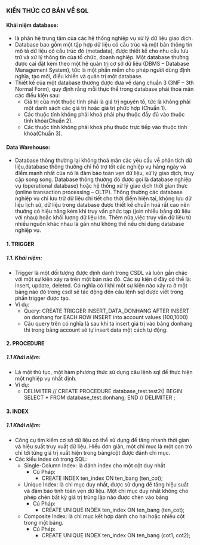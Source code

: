 ### KIẾN THỨC CƠ BẢN VỀ SQL
#### Khái niệm database:
* là phân hệ trung tâm của các hệ thống nghiệp vụ xử lý dữ liệu giao dịch.
* Database bao gồm một tập hợp dữ liệu có cấu trúc và một bản thông tin mô tả dữ liệu có cấu trúc đó
(metadata), được thiết kế cho nhu cầu lưu trữ và xử lý thông tin của tổ chức, doanh
nghiệp. Một database thường được cài đặt kèm theo một hệ quản trị cơ sở dữ liệu
(DBMS – Database Management System), tức là một phần mềm cho phép người dùng
định nghĩa, tạo mới, điều khiển và quản trị một database.
* Thiết kế của một database thường được đưa về dạng chuẩn 3 (3NF – 3th Normal Form), quy định rằng mỗi thực thể trong database phải thoả mãn các điều kiện sau:
   - Giá trị của một thuộc tính phải là giá trị nguyên tố, tức là không phải một danh sách các giá trị hoặc giá trị phức hợp (Chuẩn 1).
   - Các thuộc tính không phải khoá phải phụ thuộc đầy đủ vào thuộc tính khóa(Chuẩn 2).
   - Các thuộc tính không phải khoá phụ thuộc trực tiếp vào thuộc tính khóa(Chuẩn 3).
#### Data Warehouse:
* Database thông thường lại không thoả mãn các yêu cầu về phân tích dữ liệu,database thông thường chỉ hỗ trợ tốt các nghiệp vụ hàng ngày và điểm mạnh nhất của nó
là đảm bảo toàn vẹn dữ liệu, xử lý giao dịch, truy cập song song. Database thông thường đó được gọi là database nghiệp vụ (operational database) hoặc hệ thống xử lý giao dịch thời gian thực (online transaction processing – OLTP). Thông thường các database nghiệp vụ chỉ lưu trữ dữ liệu chi tiết cho thời điểm hiện tại, không lưu dữ liệu lịch sử, dữ liệu trong database được thiết kế chuẩn hoá rất cao nên thường có hiệu năng kém khi truy vấn phức tạp (join nhiều bảng dữ liệu với nhau) hoặc khối lượng dữ liệu lớn. Thêm nữa,việc truy vấn dữ liệu từ nhiều nguồn khác nhau là gần như không thể nếu chỉ dùng database nghiệp vụ.
#### 1. TRIGGER
##### 1.1. Khái niệm:
* Trigger là một đối tượng được định danh trong CSDL và luôn gắn chặc với một sự kiên xảy ra trên một bản nào đó. Các sự kiện ở đây có thể là: insert, update, deleted. Có nghĩa có l khi một sự kiện nào xảy ra ở một bảng nào đó trong csdl sẽ tác động đến câu lệnh sql được viết trong phần trigger được tạo.
* Ví dụ: 
  * Query: CREATE TRIGGER INSERT_DATA_DONHANG AFTER INSERT on donhang for EACH ROW INSERT into account values (100,1000)
  * Câu query trên có nghĩa là sau khi ta insert giá trị vào bảng donhang thì trong bảng account sẽ tự insert data một cách tự động.  
#### 2. PROCEDURE
##### 1.1 Khái niệm:
* Là một thủ tục, một hàm phương thức sử dụng câu lệnh sql để thực hiện một nghiệp vụ nhất định.
* Ví dụ: 
   * DELIMITER // CREATE PROCEDURE database_test.test2() BEGIN	SELECT *  FROM database_test.donhang; END // DELIMITER ; 
#### 3. INDEX 
##### 1.1 Khái niệm:
*  Công cụ tìm kiếm cơ sở dữ liệu có thể sử dụng để tăng nhanh thời gian và hiệu suất truy xuất dữ liệu. Hiểu đơn giản, một chỉ mục là một con trỏ chỉ tới từng giá trị xuất hiện trong bảng/cột được đánh chỉ mục. 
*  Các kiểu index có trong SQL:
    * Single-Column Index: là đánh index cho một cột duy nhất
      * Cú Pháp:
         * CREATE INDEX ten_index ON ten_bang (ten_cot);
    * Unique Index: là chỉ mục duy nhất, được sử dụng để tăng hiệu suất và đảm bảo tính toàn vẹn dữ liệu. Một chỉ mục duy nhất không cho phép chèn bất kỳ giá trị trùng lặp nào được chèn vào bảng
      * Cú Pháp:
         * CREATE UNIQUE INDEX ten_index ON ten_bang (ten_cot);
    * Composite Index:  là chỉ mục kết hợp dành cho hai hoặc nhiều cột trong một bảng.
       * Cú Pháp:
         * CREATE UNIQUE INDEX ten_index ON ten_bang (cot1, cot2);




